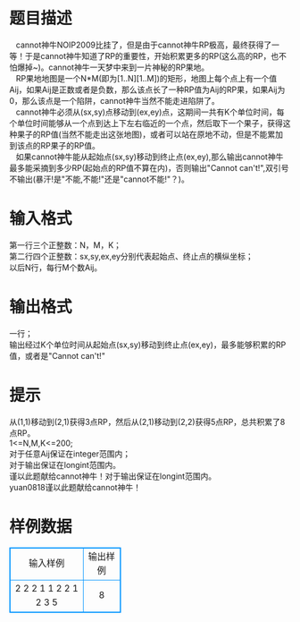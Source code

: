 # 

 
 # 题目描述 
&nbsp;&nbsp;&nbsp;cannot神牛NOIP2009比挂了，但是由于cannot神牛RP极高，最终获得了一等！于是cannot神牛知道了RP的重要性，开始积累更多的RP(这么高的RP，也不怕爆掉~)。cannot神牛一天梦中来到一片神秘的RP果地。<BR>&nbsp;&nbsp;&nbsp;RP果地地图是一个N*M(即为[1..N][1..M])的矩形，地图上每个点上有一个值Aij，如果Aij是正数或者是负数，那么该点长了一种RP值为Aij的RP果，如果Aij为0，那么该点是一个陷阱，cannot神牛当然不能走进陷阱了。<BR>&nbsp;&nbsp;&nbsp;cannot神牛必须从(sx,sy)点移动到(ex,ey)点，这期间一共有K个单位时间，每个单位时间能够从一个点到达上下左右临近的一个点，然后取下一个果子，获得这种果子的RP值(当然不能走出这张地图)，或者可以站在原地不动，但是不能累加到该点的RP果子的RP值。<BR>&nbsp;&nbsp;&nbsp;如果cannot神牛能从起始点(sx,sy)移动到终止点(ex,ey),那么输出cannot神牛最多能采摘到多少RP(起始点的RP值不算在内)，否则输出"Cannot&nbsp;can't!",双引号不输出(暴汗!是"不能,不能!"还是"cannot不能!"？)。<BR> 

 
 # 输入格式 
第一行三个正整数：N，M，K；<BR>第二行四个正整数：sx,sy,ex,ey分别代表起始点、终止点的横纵坐标；<BR>以后N行，每行M个数Aij。<BR> 

 
 # 输出格式 
一行；<BR>输出经过K个单位时间从起始点(sx,sy)移动到终止点(ex,ey)，最多能够积累的RP值，或者是"Cannot&nbsp;can't!"<BR> 

 
 # 提示 
从(1,1)移动到(2,1)获得3点RP，然后从(2,1)移动到(2,2)获得5点RP，总共积累了8点RP。<BR>1&lt;=N,M,K&lt;=200;<BR>对于任意Aij保证在integer范围内；<BR>对于输出保证在longint范围内。<BR>谨以此题献给cannot神牛！对于输出保证在longint范围内。<BR>yuan0818谨以此题献给cannot神牛！<BR> 
# 样例数据
<style>
        table,table tr th, table tr td { border:1px solid #0094ff; }
        table { width: 200px; min-height: 25px; line-height: 25px; text-align: center; border-collapse: collapse;}   
    </style>
<table>
	<tr>
		<td>输入样例</td>
		<td>输出样例</td>
	</tr>
<tr><td>2 2 2
1 1 2 2
1 2
3 5
</td><td>8</td></tr></table>

